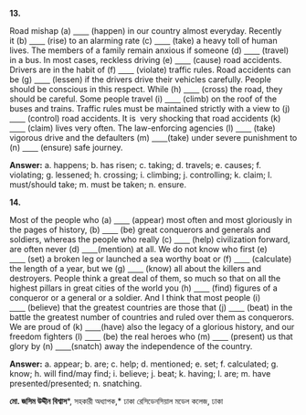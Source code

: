 **13.**

Road mishap (a) <u>       </u> (happen) in our country almost everyday. Recently it (b) <u>       </u> (rise) to an alarming rate (c) <u>       </u> (take) a heavy toll of human lives. The members of a family remain anxious if someone (d) <u>       </u> (travel) in a bus. In most cases, reckless driving (e) <u>       </u> (cause) road accidents. Drivers are in the habit of (f) <u>       </u> (violate) traffic rules. Road accidents can be (g) <u>       </u> (lessen) if the drivers drive their vehicles carefully. People should be conscious in this respect. While (h) <u>       </u> (cross) the road, they should be careful. Some people travel (i) <u>       </u> (climb) on the roof of the buses and trains. Traffic rules must be maintained strictly with a view to (j) <u>       </u> (control) road accidents. It is  very shocking that road accidents (k) <u>       </u> (claim) lives very often. The law-enforcing agencies (l) <u>       </u> (take) vigorous drive and the defaulters (m) <u>       </u>(take) under severe punishment to (n) <u>       </u> (ensure) safe journey. 

**Answer:** a. happens; b. has risen; c. taking; d. travels; e. causes; f. violating; g. lessened; h. crossing; i. climbing; j. controlling; k. claim; l. must/should take; m. must be taken; n. ensure. 

**14.**

Most of the people who (a) <u>       </u> (appear) most often and most gloriously in the pages of history, (b) <u>       </u> (be) great conquerors and generals and soldiers, whereas the people who really (c) <u>       </u> (help) civilization forward, are often never (d) <u>       </u>(mention) at all. We do not know who first (e) <u>       </u> (set) a broken leg or launched a sea worthy boat or (f) <u>       </u> (calculate) the length of a year, but we (g) <u>       </u> (know) all about the killers and destroyers. People think a great deal of them, so much so that on all the highest pillars in great cities of the world you (h) <u>       </u> (find) figures of a conqueror or a general or a soldier. And I think that most people (i) <u>       </u> (believe) that the greatest countries are those that (j) <u>       </u> (beat) in the battle the greatest number of countries and ruled over them as conquerors. We are proud of (k) <u>       </u>(have) also the legacy of a glorious history, and our freedom fighters (l) <u>       </u> (be) the real heroes who (m) <u>       </u> (present) us that glory by (n) <u>       </u>(snatch) away the independence of the country.

**Answer:** a. appear; b. are; c. help; d. mentioned; e. set; f. calculated; g. know; h. will find/may find; i. believe; j. beat; k. having; l. are; m. have presented/presented; n. snatching.

**মো. জসিম উদ্দীন বিশ্বাস***, সহকারী অধ্যাপক,* ঢাকা রেসিডেনসিয়াল মডেল কলেজ, ঢাকা
